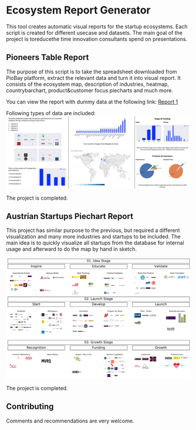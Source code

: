 # Ecosystem Report Generator
This tool creates automatic visual reports for the startup ecosystems. Each script is created for different usecase and datasets. The main goal of the project is toreducethe time innovation consultants spend on presentations.

## Pioneers Table Report
The purpose of this script is to take the spreadsheet downloaded from PioBay platform, extract the relevant data and turn it into visual report. It consists of the ecosystem map, description of industries, heatmap, countrybarchart, product&customer focus piecharts and much more. 

You can view the report with dummy data at the following link: [Report 1](https://github.com/morozovdenisss/Ecosystem_Generator/blob/master/reports/Full%20Project%20Report%20.pdf)

Following types of data are included:
![Types of Graphs](reports/Graphs%20in%20Report.png)

The project is completed.

## Austrian Startups Piechart Report
This project has similar purpose to the previous, but required a different visualization and many more industries and startups to be included. The main idea is to quickly visualize all startups from the database for internal usage and afterward to do the map by hand in sketch. 

![Austrian Startups](reports/Auto%20Generated%20Map.png)


The project is completed.

## Contributing
Comments and recommendations are very welcome.
